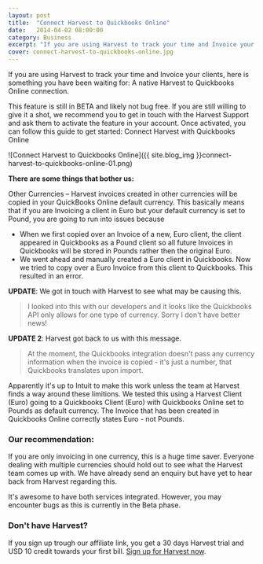 ```yaml
---
layout: post
title:  "Connect Harvest to Quickbooks Online"
date:   2014-04-02 08:00:00
category: Business
excerpt: "If you are using Harvest to track your time and Invoice your clients, here is something you have been waiting for: A native Harvest to Quickbooks Online connection."
cover: connect-harvest-to-quickbooks-online.jpg
---
```


If you are using Harvest to track your time and Invoice your clients, here is something you have been waiting for: A native Harvest to Quickbooks Online connection.

This feature is still in BETA and likely not bug free. If you are still willing to give it a shot, we recommend you to get in touch with the Harvest Support and ask them to activate the feature in your account. Once activated, you can follow this guide to get started: Connect Harvest with Quickbooks Online

![Connect Harvest to Quickbooks Online]({{ site.blog_img }}connect-harvest-to-quickbooks-online-01.png)

**There are some things that bother us:**

Other Currencies – Harvest invoices created in other currencies will be copied in your QuickBooks Online default currency. This basically means that if you are Invoicing a client in Euro but your default currency is set to Pound, you are going to run into issues because

- When we first copied over an Invoice of a new, Euro client, the client appeared in Quickbooks as a Pound client so all future Invoices in Quickbooks will be stored in Pounds rather then the original Euro.
- We went ahead and manually created a Euro client in Quickbooks. Now we tried to copy over a Euro Invoice from this client to Quickbooks. This resulted in an error.


**UPDATE**: We got in touch with Harvest to see what may be causing this.

> I looked into this with our developers and it looks like the Quickbooks API only allows for one type of currency. Sorry I don't have better news!

**UPDATE 2**: Harvest got back to us with this message.

> At the moment, the Quickbooks integration doesn't pass any currency information when the invoice is copied - it's just a number, that Quickbooks translates upon import.

Apparently it's up to Intuit to make this work unless the team at Harvest finds a way around these limitions.
We tested this using a Harvest Client (Euro) going to a Quickbooks Client (Euro) with Quickbooks Online set to Pounds as default currency. The Invoice that has been created in Quickbooks Online correctly states Euro - not Pounds.


### Our recommendation:

If you are only invoicing in one currency, this is a huge time saver. Everyone dealing with multiple currencies should hold out to see what the Harvest team comes up with. We have already send an enquiry but have yet to hear back from Harvest regarding this.

It's awesome to have both services integrated. However, you may encounter bugs as this is currently in the Beta phase.


### Don't have Harvest?

If you sign up trough our affiliate link, you get a 30 days Harvest trial and USD 10 credit towards your first bill. [Sign up for Harvest now][signup].

[signup]: http://try.hrv.st/3-88144
